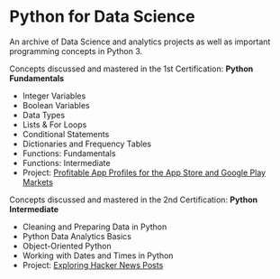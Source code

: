 <h1>Python for Data Science</h1>

An archive of Data Science and analytics projects as well as important programming concepts in Python 3. 

Concepts discussed and mastered in the 1st Certification: <b>Python Fundamentals</b>

<ul>
  <li>Integer Variables</li>
  <li>Boolean Variables</li>
  <li>Data Types</li>
  <li>Lists & For Loops</li>
  <li>Conditional Statements</li>
  <li>Dictionaries and Frequency Tables</li>
  <li>Functions: Fundamentals</li>
  <li>Functions: Intermediate</li>
  <li>Project: <u>Profitable App Profiles for the App Store and Google Play Markets</u></li>
  
</ul>

Concepts discussed and mastered in the 2nd Certification: <b>Python Intermediate</b>

<ul>
   <li>Cleaning and Preparing Data in Python</li>
   <li>Python Data Analytics Basics</li>
   <li>Object-Oriented Python</li>
   <li>Working with Dates and Times in Python</li>
  <li>Project: <u>Exploring Hacker News Posts</u></li>
  </ul>
